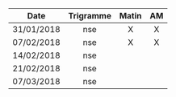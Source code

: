 |Date | Trigramme | Matin  | AM  |
|-----|:---------:|:------:|:---:|
| 31/01/2018 | nse |  X    |  X  |
| 07/02/2018 | nse |  X    |  X  |
| 14/02/2018 | nse |       |     |
| 21/02/2018 | nse |       |     |
| 07/03/2018 | nse |       |     |
